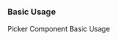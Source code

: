 ### Basic Usage

Picker Component Basic Usage
<source-block>
    <template v-slot:comp>
        <press-row>
            <select-demo1/>
        </press-row>
    </template>
    <template v-slot:code>
        <source-code lang="vue" url="/select/select-demo1.vue"/>
    </template>
</source-block>